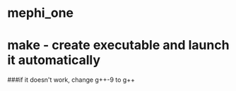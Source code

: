# mephi_one

# make - create executable and launch it automatically
###if it doesn't work, change g++-9 to g++
